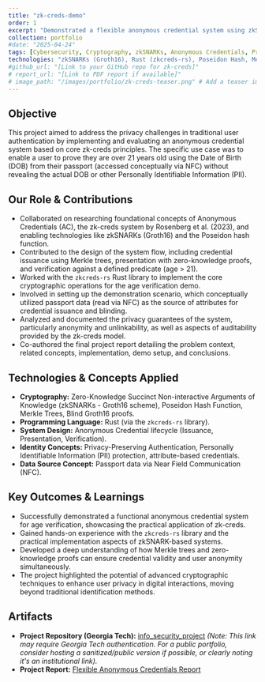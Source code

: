 ```yaml
---
title: "zk-creds-demo"
order: 1
excerpt: "Demonstrated a flexible anonymous credential system using zkSNARKs (Groth16, Poseidon hash) and the zkcreds-rs library for privacy-preserving verification of attributes such as age on passport data."
collection: portfolio
#date: "2025-04-24"
tags: [Cybersecurity, Cryptography, zkSNARKs, Anonymous Credentials, Privacy, Rust, Zero-Knowledge Proofs, Identity Management] 
technologies: "zkSNARKs (Groth16), Rust (zkcreds-rs), Poseidon Hash, Merkle Trees, NFC (concept)"
#github_url: "[Link to your GitHub repo for zk-creds]"
# report_url: "[Link to PDF report if available]"
# image_path: "/images/portfolio/zk-creds-teaser.png" # Add a teaser image
---
```


## Objective
This project aimed to address the privacy challenges in traditional user authentication by implementing and evaluating an anonymous credential system based on core zk-creds principles. The specific use case was to enable a user to prove they are over 21 years old using the Date of Birth (DOB) from their passport (accessed conceptually via NFC) without revealing the actual DOB or other Personally Identifiable Information (PII).

## Our Role & Contributions
* Collaborated on researching foundational concepts of Anonymous Credentials (AC), the zk-creds system by Rosenberg et al. (2023), and enabling technologies like zkSNARKs (Groth16) and the Poseidon hash function.
* Contributed to the design of the system flow, including credential issuance using Merkle trees, presentation with zero-knowledge proofs, and verification against a defined predicate (age > 21).
* Worked with the `zkcreds-rs` Rust library to implement the core cryptographic operations for the age verification demo.
* Involved in setting up the demonstration scenario, which conceptually utilized passport data (read via NFC) as the source of attributes for credential issuance and blinding.
* Analyzed and documented the privacy guarantees of the system, particularly anonymity and unlinkability, as well as aspects of auditability provided by the zk-creds model.
* Co-authored the final project report detailing the problem context, related concepts, implementation, demo setup, and conclusions.

## Technologies & Concepts Applied
* **Cryptography:** Zero-Knowledge Succinct Non-interactive Arguments of Knowledge (zkSNARKs - Groth16 scheme), Poseidon Hash Function, Merkle Trees, Blind Groth16 proofs.
* **Programming Language:** Rust (via the `zkcreds-rs` library).
* **System Design:** Anonymous Credential lifecycle (Issuance, Presentation, Verification).
* **Identity Concepts:** Privacy-Preserving Authentication, Personally Identifiable Information (PII) protection, attribute-based credentials.
* **Data Source Concept:** Passport data via Near Field Communication (NFC).

## Key Outcomes & Learnings
* Successfully demonstrated a functional anonymous credential system for age verification, showcasing the practical application of zk-creds.
* Gained hands-on experience with the `zkcreds-rs` library and the practical implementation aspects of zkSNARK-based systems.
* Developed a deep understanding of how Merkle trees and zero-knowledge proofs can ensure credential validity and user anonymity simultaneously.
* The project highlighted the potential of advanced cryptographic techniques to enhance user privacy in digital interactions, moving beyond traditional identification methods.

## Artifacts
* **Project Repository (Georgia Tech):** [info_security_project](https://github.gatech.edu/rhoopchuk3/info_security_project) *(Note: This link may require Georgia Tech authentication. For a public portfolio, consider hosting a sanitized/public version if possible, or clearly noting it's an institutional link).*
* **Project Report:** [Flexible Anonymous Credentials Report](https://gatech.box.com/s/cfhgmcc5x3hm6wrlcskxv0zsayk4y7ke)
